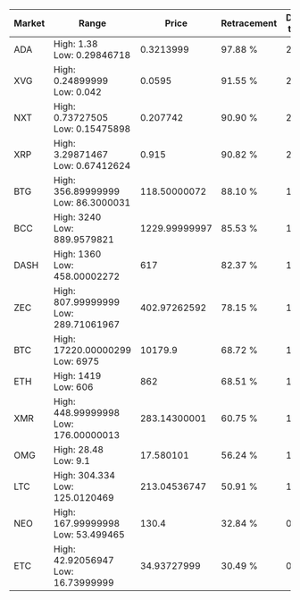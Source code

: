 | Market | Range | Price| Retracement | Doubles to 50% |
| --- | --- | --- | --- | --- |
| ADA | High: 1.38<br />Low: 0.29846718 | 0.3213999 | 97.88 % | 2.61 |
| XVG | High: 0.24899999<br />Low: 0.042 | 0.0595 | 91.55 % | 2.45 |
| NXT | High: 0.73727505<br />Low: 0.15475898 | 0.207742 | 90.90 % | 2.15 |
| XRP | High: 3.29871467<br />Low: 0.67412624 | 0.915 | 90.82 % | 2.17 |
| BTG | High: 356.89999999<br />Low: 86.3000031 | 118.50000072 | 88.10 % | 1.87 |
| BCC | High: 3240<br />Low: 889.9579821 | 1229.99999997 | 85.53 % | 1.68 |
| DASH | High: 1360<br />Low: 458.00002272 | 617 | 82.37 % | 1.47 |
| ZEC | High: 807.99999999<br />Low: 289.71061967 | 402.97262592 | 78.15 % | 1.36 |
| BTC | High: 17220.00000299<br />Low: 6975 | 10179.9 | 68.72 % | 1.19 |
| ETH | High: 1419<br />Low: 606 | 862 | 68.51 % | 1.17 |
| XMR | High: 448.99999998<br />Low: 176.00000013 | 283.14300001 | 60.75 % | 1.10 |
| OMG | High: 28.48<br />Low: 9.1 | 17.580101 | 56.24 % | 1.07 |
| LTC | High: 304.334<br />Low: 125.0120469 | 213.04536747 | 50.91 % | 1.01 |
| NEO | High: 167.99999998<br />Low: 53.499465 | 130.4 | 32.84 % | 0.00 |
| ETC | High: 42.92056947<br />Low: 16.73999999 | 34.93727999 | 30.49 % | 0.00 |
